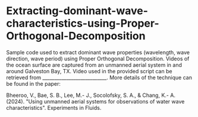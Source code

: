 # Extracting-dominant-wave-characteristics-using-Proper-Orthogonal-Decomposition

Sample code used to extract dominant wave properties (wavelength, wave direction, wave period) using Proper Orthogonal Decomposition. Videos of the ocean surface are captured from an unmanned aerial system in and around Galveston Bay, TX. Video used in the provided script can be retrieved from ___________________________. More details of the technique can be found in the paper: 

Bheeroo, V., Bae, S. B., Lee, M.- J., Socolofsky, S. A., & Chang, K.- A. (2024). "Using unmanned aerial systems for observations of water wave characteristics". Experiments in Fluids. 
